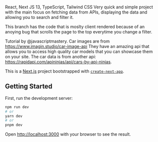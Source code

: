 React, Next JS 13, TypeScript, Tailwind CSS
Very quick and simple project with the main focus on fetching data from APIs, displaying the data and allowing you to search and filter it.


This branch has the code that is moslty client rendered because of an anoying bug that scrolls the page to the top everytime you change a filter.

Tutorial by @javascriptmastery. 
Car images are from https://www.imagin.studio/car-image-api
They have an amazing api that allows you to access high quality car models that you can showcase them on your site.
The car data is from another api: https://rapidapi.com/apininjas/api/cars-by-api-ninjas.


This is a [Next.js](https://nextjs.org/) project bootstrapped with [`create-next-app`](https://github.com/vercel/next.js/tree/canary/packages/create-next-app).

## Getting Started

First, run the development server:

```bash
npm run dev
# or
yarn dev
# or
pnpm dev
```

Open [http://localhost:3000](http://localhost:3000) with your browser to see the result.
